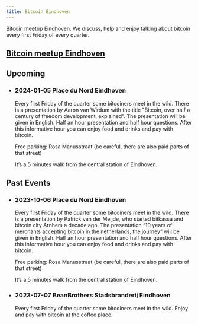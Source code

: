 ```yaml
---
title: Bitcoin Eindhoven
---
```


Bitcoin meetup Eindhoven. We discuss, help and enjoy talking about bitcoin every first Friday of every quarter.

## [Bitcoin meetup Eindhoven](https://www.meetup.com/bitcoineindhoven/)

## Upcoming

- ### 2024-01-05 Place du Nord Eindhoven
    
    Every first Friday of the quarter some bitcoiners meet in the wild. There is a presentation by Aaron van Wirdum with the title "Bitcoin, over half a century of freedom development, explained". The presentation will be given in English. Half an hour presentation and half hour questions. After this informative hour you can enjoy food and drinks and pay with bitcoin.

    Free parking: Rosa Manusstraat (be careful, there are also paid parts of that street)

    It’s a 5 minutes walk from the central station of Eindhoven.

## Past Events

- ### 2023-10-06 Place du Nord Eindhoven
    
    Every first Friday of the quarter some bitcoiners meet in the wild. There is a presentation by Patrick van der Meijde, who started bitkassa and bitcoin city Arnhem a decade ago. The presentation “10 years of merchants accepting bitcoin in the netherlands, the journey” will be given in English. Half an hour presentation and half hour questions. After this informative hour you can enjoy food and drinks and pay with bitcoin.

    Free parking: Rosa Manusstraat (be careful, there are also paid parts of that street)

    It’s a 5 minutes walk from the central station of Eindhoven.

- ### 2023-07-07 BeanBrothers Stadsbranderij Eindhoven
    
    Every first Friday of the quarter some bitcoiners meet in the wild. Enjoy and pay with bitcoin at the coffee place.
